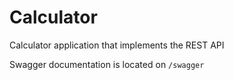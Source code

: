 # Calculator
Calculator application that implements the REST API

Swagger documentation is located on `/swagger`
